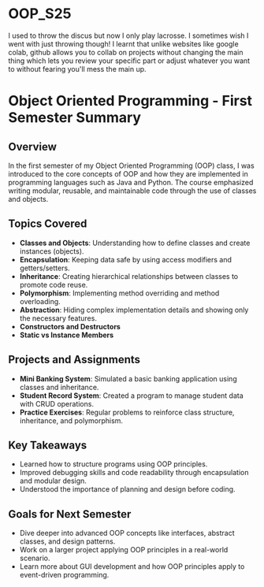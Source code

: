 # OOP_S25
I used to throw the discus but now I only play lacrosse. I sometimes wish I went with just throwing though!
I learnt that unlike websites like google colab, github allows you to collab on projects without changing the main thing which lets you review your specific part or adjust whatever you want to without fearing you'll mess the main up.

# Object Oriented Programming - First Semester Summary

## Overview
In the first semester of my Object Oriented Programming (OOP) class, I was introduced to the core concepts of OOP and how they are implemented in programming languages such as Java and Python. The course emphasized writing modular, reusable, and maintainable code through the use of classes and objects.

## Topics Covered
- **Classes and Objects**: Understanding how to define classes and create instances (objects).
- **Encapsulation**: Keeping data safe by using access modifiers and getters/setters.
- **Inheritance**: Creating hierarchical relationships between classes to promote code reuse.
- **Polymorphism**: Implementing method overriding and method overloading.
- **Abstraction**: Hiding complex implementation details and showing only the necessary features.
- **Constructors and Destructors**
- **Static vs Instance Members**

## Projects and Assignments
- **Mini Banking System**: Simulated a basic banking application using classes and inheritance.
- **Student Record System**: Created a program to manage student data with CRUD operations.
- **Practice Exercises**: Regular problems to reinforce class structure, inheritance, and polymorphism.

## Key Takeaways
- Learned how to structure programs using OOP principles.
- Improved debugging skills and code readability through encapsulation and modular design.
- Understood the importance of planning and design before coding.

## Goals for Next Semester
- Dive deeper into advanced OOP concepts like interfaces, abstract classes, and design patterns.
- Work on a larger project applying OOP principles in a real-world scenario.
- Learn more about GUI development and how OOP principles apply to event-driven programming.
